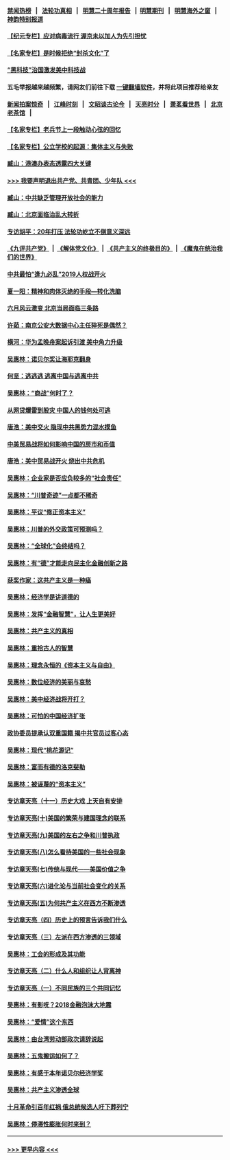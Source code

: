 #### [禁闻热榜](热点新闻.md?=0)  &nbsp;&nbsp;|&nbsp;&nbsp; [法轮功真相](https://github.com/gfw-breaker/truth/blob/master/README.md?=0) &nbsp;&nbsp;|&nbsp;&nbsp; [明慧二十周年报告](https://github.com/gfw-breaker/mh-reports/blob/master/README.md?=0) &nbsp;&nbsp;|&nbsp;&nbsp;[明慧期刊](https://github.com/gfw-breaker/mh-qikan) &nbsp;&nbsp;|&nbsp;&nbsp; [明慧海外之窗](https://github.com/gfw-breaker/mh-news/blob/master/README.md?=0) &nbsp;&nbsp;|&nbsp;&nbsp; [神韵特别报道](https://github.com/gfw-breaker/mh-news/blob/master/shenyun.md?=0)
#### [【纪元专栏】应对病毒流行 渥京未以加人为先引担忧](../pages/nsc423/n11875714.md?t=03151831) 
#### [【名家专栏】是时候拒绝“封杀文化”了](../pages/nsc423/n11814093.md?t=03151831) 
#### [“黑科技”治国激发美中科技战](../pages/nsc423/n11638056.md?t=03151831) 
#### 五毛举报越来越频繁，请网友们前往下载 [一键翻墙软件](https://github.com/gfw-breaker/ssr-accounts)，并将此项目推荐给亲友
#### [新闻拍案惊奇](https://github.com/gfw-breaker/banned-news/blob/master/pages/link4.md) &nbsp;&nbsp;|&nbsp;&nbsp; [江峰时刻](https://github.com/gfw-breaker/banned-news/blob/master/pages/link4.md) &nbsp;&nbsp;|&nbsp;&nbsp; [文昭谈古论今](https://github.com/gfw-breaker/banned-news/blob/master/pages/link4.md) &nbsp;&nbsp;|&nbsp;&nbsp; [天亮时分](https://github.com/gfw-breaker/banned-news/blob/master/pages/link4.md) &nbsp;&nbsp;|&nbsp;&nbsp; [萧茗看世界](https://github.com/gfw-breaker/banned-news/blob/master/pages/link4.md) &nbsp;&nbsp;|&nbsp;&nbsp; [北京老茶馆](https://github.com/gfw-breaker/banned-news/blob/master/pages/link4.md) &nbsp;&nbsp;|&nbsp;&nbsp; 
#### [【名家专栏】老兵节上一段触动心弦的回忆](../pages/nsc423/n11646016.md?t=03151831) 
#### [【名家专栏】公立学校的起源：集体主义与失败](../pages/nsc423/n11601833.md?t=03151831) 
#### [臧山：港澳办表态透露四大关键](../pages/nsc423/n11421628.md?t=03151831) 
#### [>>> 我要声明退出共产党、共青团、少年队 <<<](https://github.com/begood0513/goodnews/blob/master/quit/letter.md) 
#### [臧山：中共缺乏管理开放社会的能力](../pages/nsc423/n11407457.md?t=03151831) 
#### [臧山：北京面临治乱大转折](../pages/nsc423/n11406895.md?t=03151831) 
#### [专访胡平：20年打压 法轮功屹立不倒意义深远](../pages/nsc423/n11398800.md?t=03151831) 
#### [《九评共产党》](https://github.com/begood0513/9ping.md/blob/master/README.md) &nbsp;|&nbsp; [《解体党文化》](../../../../jtdwh.md/blob/master/README.md)  &nbsp;|&nbsp; [《共产主义的终极目的》](../../../../gczydzjmd.md/blob/master/README.md) &nbsp;|&nbsp; [《魔鬼在统治我们的世界》](../../../../mgztzwmdsj.md/blob/master/README.md) 
#### [中共最怕“逢九必乱”2019人权战开火](../pages/nsc423/n11385248.md?t=03151831) 
#### [夏一阳：精神和肉体灭绝的手段—转化洗脑](../pages/nsc423/n11368250.md?t=03151831) 
#### [六月风云激变 北京当局面临三条路](../pages/nsc423/n11313668.md?t=03151831) 
#### [许茹：南京公安大数据中心主任猝死是偶然？](../pages/nsc423/n11064744.md?t=03151831) 
#### [横河：华为孟晚舟案起诉引渡 美中角力升级](../pages/nsc423/n11027230.md?t=03151831) 
#### [吴惠林：诺贝尔奖让海耶克翻身](../pages/nsc423/n10890049.md?t=03151831) 
#### [何坚：逃逃逃 逃离中国与逃离中共](../pages/nsc423/n10592891.md?t=03151831) 
#### [吴惠林：“商战”何时了？](../pages/nsc423/n10573558.md?t=03151831) 
#### [从网贷爆雷到股灾 中国人的钱何处可逃](../pages/nsc423/n10572800.md?t=03151831) 
#### [唐浩：美中交火 隐现中共黑势力混水摸鱼](../pages/nsc423/n10544040.md?t=03151831) 
#### [中美贸易战将如何影响中国的房市和币值](../pages/nsc423/n10543697.md?t=03151831) 
#### [唐浩：美中贸易战开火 烧出中共危机](../pages/nsc423/n10540126.md?t=03151831) 
#### [吴惠林：企业家是否应负较多的“社会责任”](../pages/nsc423/n10535022.md?t=03151831) 
#### [吴惠林：“川普奇迹”一点都不稀奇](../pages/nsc423/n10512808.md?t=03151831) 
#### [吴惠林：平议“修正资本主义”](../pages/nsc423/n10495724.md?t=03151831) 
#### [吴惠林：川普的外交政策可预测吗？](../pages/nsc423/n10462387.md?t=03151831) 
#### [吴惠林：“全球化”会终结吗？](../pages/nsc423/n10452838.md?t=03151831) 
#### [吴惠林：有“德”才能走向民主化金融创新之路](../pages/nsc423/n10432292.md?t=03151831) 
#### [获奖作家：这共产主义是一种癌](../pages/nsc423/n10431541.md?t=03151831) 
#### [吴惠林：经济学是讲道德的](../pages/nsc423/n10398014.md?t=03151831) 
#### [吴惠林：发挥“金融智慧”，让人生更美好](../pages/nsc423/n10375019.md?t=03151831) 
#### [吴惠林：共产主义的真相](../pages/nsc423/n10351394.md?t=03151831) 
#### [吴惠林：重拾古人的智慧](../pages/nsc423/n10337691.md?t=03151831) 
#### [吴惠林：理念永恒的《资本主义与自由》](../pages/nsc423/n10316274.md?t=03151831) 
#### [吴惠林：数位经济的美丽与哀愁](../pages/nsc423/n10292946.md?t=03151831) 
#### [吴惠林：美中经济战将开打？](../pages/nsc423/n10258825.md?t=03151831) 
#### [吴惠林：可怕的中国经济扩张](../pages/nsc423/n10219147.md?t=03151831) 
#### [政协委员提承认双重国籍 揭中共官员过客心态](../pages/nsc423/n10208809.md?t=03151831) 
#### [吴惠林：现代“桃花源记”](../pages/nsc423/n10185234.md?t=03151831) 
#### [吴惠林：富而有德的洛克斐勒](../pages/nsc423/n10142264.md?t=03151831) 
#### [吴惠林：被诬蔑的“资本主义”](../pages/nsc423/n10124816.md?t=03151831) 
#### [专访章天亮（十一）历史大戏 上天自有安排](../pages/nsc423/n10094905.md?t=03151831) 
#### [专访章天亮(十)美国的繁荣与建国理念的联系](../pages/nsc423/n10094899.md?t=03151831) 
#### [专访章天亮(九)美国的左右之争和川普执政](../pages/nsc423/n10094889.md?t=03151831) 
#### [专访章天亮(八)怎么看待美国的一些社会现象](../pages/nsc423/n10094857.md?t=03151831) 
#### [专访章天亮(七)传统与现代——美国价值之争](../pages/nsc423/n10093140.md?t=03151831) 
#### [专访章天亮(六)进化论与当前社会变化的关系](../pages/nsc423/n10092036.md?t=03151831) 
#### [专访章天亮(五)为何共产主义在西方不断渗透](../pages/nsc423/n10083620.md?t=03151831) 
#### [专访章天亮（四）历史上的预言告诉我们什么](../pages/nsc423/n10083606.md?t=03151831) 
#### [专访章天亮（三）左派在西方渗透的三领域](../pages/nsc423/n10081115.md?t=03151831) 
#### [吴惠林：工会的形成及其功能](../pages/nsc423/n10080633.md?t=03151831) 
#### [专访章天亮（二）什么人和组织让人背离神](../pages/nsc423/n10076637.md?t=03151831) 
#### [专访章天亮（一）不同民族的三个共同记忆](../pages/nsc423/n10074188.md?t=03151831) 
#### [吴惠林：有影呒？2018金融泡沫大地震](../pages/nsc423/n10040534.md?t=03151831) 
#### [吴惠林：“爱情”这个东西](../pages/nsc423/n10019423.md?t=03151831) 
#### [吴惠林：由台湾劳动部政次请辞说起](../pages/nsc423/n9979679.md?t=03151831) 
#### [吴惠林：五鬼搬运如何了？](../pages/nsc423/n9925338.md?t=03151831) 
#### [吴惠林：有感于本年诺贝尔经济学奖](../pages/nsc423/n9871883.md?t=03151831) 
#### [吴惠林：共产主义渗透全球](../pages/nsc423/n9812748.md?t=03151831) 
#### [十月革命引百年红祸 俄总统候选人吁下葬列宁](../pages/nsc423/n9810182.md?t=03151831) 
#### [吴惠林：停滞性膨胀何时来到？](../pages/nsc423/n9764136.md?t=03151831) 

----
#### [ >>> 更早内容 <<< ](../indexes/nsc423-earlier.md)
